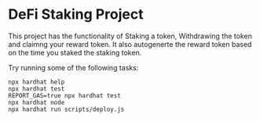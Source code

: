 # DeFi Staking Project

This project has the functionality of Staking a token, Withdrawing the token and claimng your reward token. It also autogenerte the reward token based on the time you staked the staking token. 

Try running some of the following tasks:

```shell
npx hardhat help
npx hardhat test
REPORT_GAS=true npx hardhat test
npx hardhat node
npx hardhat run scripts/deploy.js
```
